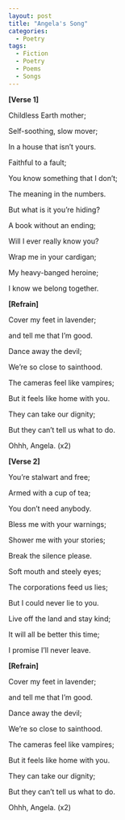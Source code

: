 ```yaml
---
layout: post
title: "Angela's Song"
categories:
  - Poetry
tags:
  - Fiction
  - Poetry
  - Poems
  - Songs
---
```




**[Verse 1]**

Childless Earth mother;

Self-soothing, slow mover;

In a house that isn’t yours.


Faithful to a fault;

You know something that I don’t;

The meaning in the numbers.


But what is it you’re hiding?

A book without an ending;

Will I ever really know you?


Wrap me in your cardigan;

My heavy-banged heroine;

I know we belong together.


**[Refrain]**

Cover my feet in lavender;

and tell me that I’m good.

Dance away the devil;

We’re so close to sainthood.


The cameras feel like vampires;

But it feels like home with you.

They can take our dignity;

But they can’t tell us what to do.


Ohhh, Angela. (x2)


**[Verse 2]**

You’re stalwart and free;

Armed with a cup of tea;

You don’t need anybody.


Bless me with your warnings;

Shower me with your stories;

Break the silence please.


Soft mouth and steely eyes;

The corporations feed us lies;

But I could never lie to you.


Live off the land and stay kind;

It will all be better this time;

I promise I’ll never leave.


**[Refrain]**

Cover my feet in lavender;

and tell me that I’m good.

Dance away the devil;

We’re so close to sainthood.


The cameras feel like vampires;

But it feels like home with you.

They can take our dignity;

But they can’t tell us what to do.


Ohhh, Angela. (x2)

